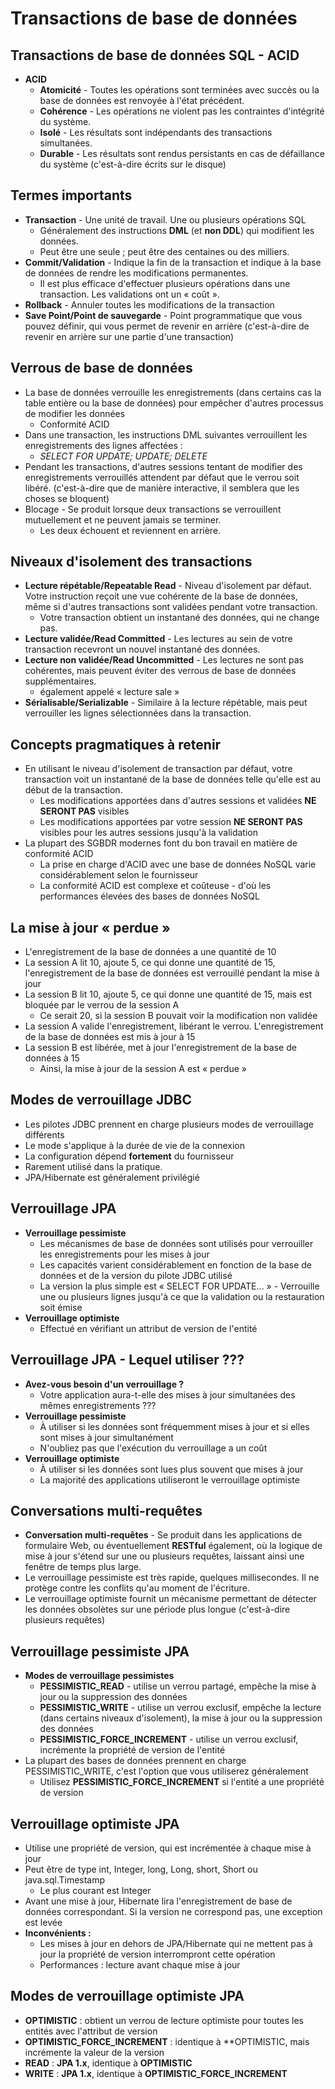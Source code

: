 # Transactions de base de données

## Transactions de base de données SQL - ACID
+ **ACID**
  + **Atomicité** - Toutes les opérations sont terminées avec succès ou la base de données est renvoyée à l'état précédent.
  + **Cohérence** - Les opérations ne violent pas les contraintes d'intégrité du système.
  + **Isolé** - Les résultats sont indépendants des transactions simultanées.
  + **Durable** - Les résultats sont rendus persistants en cas de défaillance du système (c'est-à-dire écrits sur le disque)

## Termes importants
+ **Transaction** - Une unité de travail. Une ou plusieurs opérations SQL
  + Généralement des instructions **DML** (et **non DDL**) qui modifient les données.
  + Peut être une seule ; peut être des centaines ou des milliers.
+ **Commit/Validation** - Indique la fin de la transaction et indique à la base de données de rendre les modifications permanentes.
  + Il est plus efficace d'effectuer plusieurs opérations dans une transaction. Les validations ont un « coût ».
+ **Rollback** - Annuler toutes les modifications de la transaction
+ **Save Point/Point de sauvegarde** - Point programmatique que vous pouvez définir, qui vous permet de revenir en arrière (c'est-à-dire de revenir en arrière sur une partie d'une transaction)

## Verrous de base de données
+ La base de données verrouille les enregistrements (dans certains cas la table entière ou la base de données) pour empêcher d'autres processus de modifier les données
  + Conformité ACID
+ Dans une transaction, les instructions DML suivantes verrouillent les enregistrements des lignes affectées :
  + *SELECT FOR UPDATE; UPDATE; DELETE*
+ Pendant les transactions, d'autres sessions tentant de modifier des enregistrements verrouillés attendent par défaut que le verrou soit libéré. ​​(c'est-à-dire que de manière interactive, il semblera que les choses se bloquent)
+ Blocage - Se produit lorsque deux transactions se verrouillent mutuellement et ne peuvent jamais se terminer.
  + Les deux échouent et reviennent en arrière.

## Niveaux d'isolement des transactions
+ **Lecture répétable/Repeatable Read** - Niveau d'isolement par défaut. Votre instruction reçoit une vue cohérente de la base de données, même si d'autres transactions sont validées pendant votre transaction.
  + Votre transaction obtient un instantané des données, qui ne change pas.
+ **Lecture validée/Read Committed** - Les lectures au sein de votre transaction recevront un nouvel instantané des données.
+ **Lecture non validée/Read Uncommitted** - Les lectures ne sont pas cohérentes, mais peuvent éviter des verrous de base de données supplémentaires.
  + également appelé « lecture sale »
+ **Sérialisable/Serializable** - Similaire à la lecture répétable, mais peut verrouiller les lignes sélectionnées dans la transaction.

## Concepts pragmatiques à retenir
+ En utilisant le niveau d'isolement de transaction par défaut, votre transaction voit un instantané de la base de données telle qu'elle est au début de la transaction.
  + Les modifications apportées dans d'autres sessions et validées **NE SERONT PAS** visibles
  + Les modifications apportées par votre session **NE SERONT PAS** visibles pour les autres sessions jusqu'à la validation
+ La plupart des SGBDR modernes font du bon travail en matière de conformité ACID
  + La prise en charge d'ACID avec une base de données NoSQL varie considérablement selon le fournisseur
  + La conformité ACID est complexe et coûteuse - d'où les performances élevées des bases de données NoSQL

## La mise à jour « perdue »
+ L'enregistrement de la base de données a une quantité de 10
+ La session A lit 10, ajoute 5, ce qui donne une quantité de 15, l'enregistrement de la base de données est verrouillé pendant la mise à jour
+ La session B lit 10, ajoute 5, ce qui donne une quantité de 15, mais est bloquée par le verrou de la session A
  + Ce serait 20, si la session B pouvait voir la modification non validée
+ La session A valide l'enregistrement, libérant le verrou. L'enregistrement de la base de données est mis à jour à 15
+ La session B est libérée, met à jour l'enregistrement de la base de données à 15
  + Ainsi, la mise à jour de la session A est « perdue »

## Modes de verrouillage JDBC
+ Les pilotes JDBC prennent en charge plusieurs modes de verrouillage différents
+ Le mode s'applique à la durée de vie de la connexion
+ La configuration dépend **fortement** du fournisseur
+ Rarement utilisé dans la pratique.
+ JPA/Hibernate est généralement privilégié

## Verrouillage JPA
+ **Verrouillage pessimiste**
  + Les mécanismes de base de données sont utilisés pour verrouiller les enregistrements pour les mises à jour
  + Les capacités varient considérablement en fonction de la base de données et de la version du pilote JDBC utilisé
  + La version la plus simple est « SELECT FOR UPDATE… » - Verrouille une ou plusieurs lignes jusqu'à ce que la validation ou la restauration soit émise
+ **Verrouillage optimiste**
  + Effectué en vérifiant un attribut de version de l'entité

## Verrouillage JPA - Lequel utiliser ???
+ **Avez-vous besoin d'un verrouillage ?**
  + Votre application aura-t-elle des mises à jour simultanées des mêmes enregistrements ???
+ **Verrouillage pessimiste**
  + À utiliser si les données sont fréquemment mises à jour et si elles sont mises à jour simultanément
  + N'oubliez pas que l'exécution du verrouillage a un coût
+ **Verrouillage optimiste**
  + À utiliser si les données sont lues plus souvent que mises à jour
  + La majorité des applications utiliseront le verrouillage optimiste

## Conversations multi-requêtes
+ **Conversation multi-requêtes** - Se produit dans les applications de formulaire Web, ou éventuellement **RESTful** également, où la logique de mise à jour s'étend sur une ou plusieurs requêtes, laissant ainsi une fenêtre de temps plus large.
+ Le verrouillage pessimiste est très rapide, quelques millisecondes. Il ne protège contre les conflits qu'au moment de l'écriture.
+ Le verrouillage optimiste fournit un mécanisme permettant de détecter les données obsolètes sur une période plus longue (c'est-à-dire plusieurs requêtes)

## Verrouillage pessimiste JPA
+ **Modes de verrouillage pessimistes**
  + **PESSIMISTIC_READ** - utilise un verrou partagé, empêche la mise à jour ou la suppression des données
  + **PESSIMISTIC_WRITE** - utilise un verrou exclusif, empêche la lecture (dans certains niveaux d'isolement), la mise à jour ou la suppression des données
  + **PESSIMISTIC_FORCE_INCREMENT** - utilise un verrou exclusif, incrémente la propriété de version de l'entité
+ La plupart des bases de données prennent en charge PESSIMISTIC_WRITE, c'est l'option que vous utiliserez généralement
  + Utilisez **PESSIMISTIC_FORCE_INCREMENT** si l'entité a une propriété de version

## Verrouillage optimiste JPA
+ Utilise une propriété de version, qui est incrémentée à chaque mise à jour
+ Peut être de type int, Integer, long, Long, short, Short ou java.sql.Timestamp
  + Le plus courant est Integer
+ Avant une mise à jour, Hibernate lira l'enregistrement de base de données correspondant. Si la version ne correspond pas, une exception est levée
+ **Inconvénients :**
  + Les mises à jour en dehors de JPA/Hibernate qui ne mettent pas à jour la propriété de version interrompront cette opération
  + Performances : lecture avant chaque mise à jour

## Modes de verrouillage optimiste JPA
+ **OPTIMISTIC** : obtient un verrou de lecture optimiste pour toutes les entités avec l'attribut de version
+ **OPTIMISTIC_FORCE_INCREMENT** : identique à **OPTIMISTIC, mais incrémente la valeur de la version
+ **READ** : **JPA 1.x**, identique à **OPTIMISTIC**
+ **WRITE** : **JPA 1.x**, identique à **OPTIMISTIC_FORCE_INCREMENT**